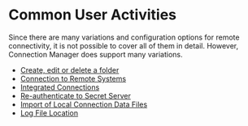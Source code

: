 [title]: # (Common User Activities)
[tags]: # (user)
[priority]: # (500)
# Common User Activities

Since there are many variations and configuration options for remote connectivity, it is not possible to cover all of them in detail. However, Connection Manager does support many variations.

* [Create, edit or delete a folder](folder.md)
* [Connection to Remote Systems](connections/remote-conn/index.md)
* [Integrated Connections](connections/integrated-conn/index.md)
* [Re-authenticate to Secret Server](connections/reauth.md)
* [Import of Local Connection Data Files](import.md)
* [Log File Location](log-files.md)
